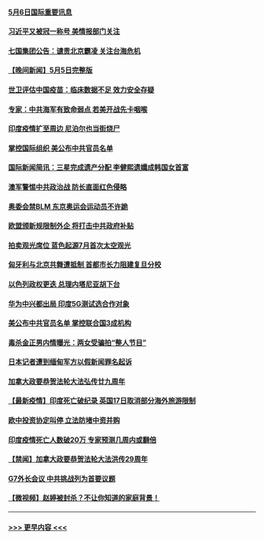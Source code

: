 #### [5月6日国际重要讯息](../pages/prog202/a103111965.md?t=05061701) 
#### [习近平又被冠一称号 美情报部门关注](../pages/prog202/a103111921.md?t=05061701) 
#### [七国集团公告：谴责北京霸凌 关注台海危机](../pages/prog202/a103111840.md?t=05061701) 
#### [【晚间新闻】5月5日完整版](../pages/prog202/a103111782.md?t=05061701) 
#### [世卫评估中国疫苗：临床数据不足 效力安全存疑](../pages/prog202/a103111836.md?t=05061701) 
#### [专家：中共海军有致命弱点 若美开战先卡咽喉](../pages/prog202/a103111807.md?t=05061701) 
#### [印度疫情扩至周边 尼泊尔也当街烧尸](../pages/prog202/a103111613.md?t=05061701) 
#### [掌控国际组织 美公布中共官员名单](../pages/prog202/a103111427.md?t=05061701) 
#### [国际新闻简讯：三星完成遗产分配 李健熙遗孀成韩国女首富](../pages/prog202/a103110795.md?t=05061701) 
#### [澳军警惕中共政治战 防长直面红色侵略](../pages/prog202/a103110789.md?t=05061701) 
#### [奥委会禁BLM 东京奥运会运动员不许跪](../pages/prog202/a103111617.md?t=05061701) 
#### [欧盟颁新规限制外企 将打击中共政府补贴](../pages/prog202/a103111623.md?t=05061701) 
#### [拍卖观光席位 蓝色起源7月首次太空观光](../pages/prog202/a103111625.md?t=05061701) 
#### [匈牙利与北京共舞遭抵制 首都市长力阻建复旦分校](../pages/prog202/a103111584.md?t=05061701) 
#### [以色列政权更迭 总理内塔尼亚胡下台](../pages/prog202/a103111621.md?t=05061701) 
#### [华为中兴都出局 印度5G测试选合作对象](../pages/prog202/a103111599.md?t=05061701) 
#### [美公布中共官员名单 掌控联合国3成机构](../pages/prog202/a103111472.md?t=05061701) 
#### [毒杀金正男内情曝光：两女受骗拍“整人节目”](../pages/prog202/a103111548.md?t=05061701) 
#### [日本记者遭到缅甸军方以假新闻罪名起诉](../pages/prog202/a103111559.md?t=05061701) 
#### [加拿大政要恭贺法轮大法弘传廿九周年](../pages/prog202/a103111441.md?t=05061701) 
#### [【最新疫情】印度死亡破纪录 英国17日取消部分海外旅游限制](../pages/prog202/a103111432.md?t=05061701) 
#### [欧中投资协定叫停 立法防堵中资并购](../pages/prog202/a103111424.md?t=05061701) 
#### [印度疫情死亡人数破20万 专家预测几周内或翻倍](../pages/prog202/a103111325.md?t=05061701) 
#### [【禁闻】加拿大政要恭贺法轮大法洪传29周年](../pages/prog202/a103111416.md?t=05061701) 
#### [G7外长会议 中共挑战列为首要议题](../pages/prog202/a103111396.md?t=05061701) 
#### [【微视频】赵婷被封杀？不让你知道的家庭背景！](../pages/prog202/a103111392.md?t=05061701) 

----
#### [ >>> 更早内容 <<< ](../indexes/prog202-earlier.md)
